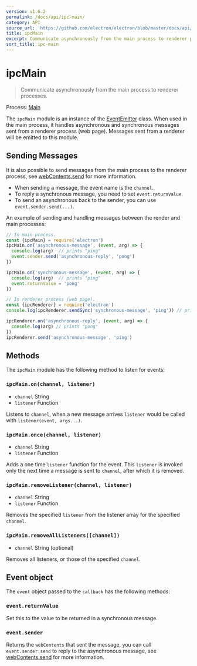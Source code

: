```yaml
---
version: v1.6.2
permalink: /docs/api/ipc-main/
category: API
source_url: 'https://github.com/electron/electron/blob/master/docs/api/ipc-main.md'
title: ipcMain
excerpt: Communicate asynchronously from the main process to renderer processes.
sort_title: ipc-main
---
```

# ipcMain

> Communicate asynchronously from the main process to renderer processes.

Process: [Main]({{site.baseurl}}/docs/glossary#main-process)

The `ipcMain` module is an instance of the [EventEmitter](https://nodejs.org/api/events.html#events_class_eventemitter) class. When used in the main process, it handles asynchronous and synchronous messages sent from a renderer process (web page). Messages sent from a renderer will be emitted to this module.

## Sending Messages

It is also possible to send messages from the main process to the renderer process, see [webContents.send]({{site.baseurl}}/docs/api/web-contents#webcontentssendchannel-arg1-arg2-) for more information.

*   When sending a message, the event name is the `channel`.
*   To reply a synchronous message, you need to set `event.returnValue`.
*   To send an asynchronous back to the sender, you can use `event.sender.send(...)`.

An example of sending and handling messages between the render and main processes:

```javascript
// In main process.
const {ipcMain} = require('electron')
ipcMain.on('asynchronous-message', (event, arg) => {
  console.log(arg)  // prints "ping"
  event.sender.send('asynchronous-reply', 'pong')
})

ipcMain.on('synchronous-message', (event, arg) => {
  console.log(arg)  // prints "ping"
  event.returnValue = 'pong'
})
```

```javascript
// In renderer process (web page).
const {ipcRenderer} = require('electron')
console.log(ipcRenderer.sendSync('synchronous-message', 'ping')) // prints "pong"

ipcRenderer.on('asynchronous-reply', (event, arg) => {
  console.log(arg) // prints "pong"
})
ipcRenderer.send('asynchronous-message', 'ping')
```

## Methods

The `ipcMain` module has the following method to listen for events:

### `ipcMain.on(channel, listener)`

*   `channel` String
*   `listener` Function

Listens to `channel`, when a new message arrives `listener` would be called with `listener(event, args...)`.

### `ipcMain.once(channel, listener)`

*   `channel` String
*   `listener` Function

Adds a one time `listener` function for the event. This `listener` is invoked only the next time a message is sent to `channel`, after which it is removed.

### `ipcMain.removeListener(channel, listener)`

*   `channel` String
*   `listener` Function

Removes the specified `listener` from the listener array for the specified `channel`.

### `ipcMain.removeAllListeners([channel])`

*   `channel` String (optional)

Removes all listeners, or those of the specified `channel`.

## Event object

The `event` object passed to the `callback` has the following methods:

### `event.returnValue`

Set this to the value to be returned in a synchronous message.

### `event.sender`

Returns the `webContents` that sent the message, you can call `event.sender.send` to reply to the asynchronous message, see [webContents.send]({{site.baseurl}}/docs/api/web-contents#webcontentssendchannel-arg1-arg2-) for more information.
